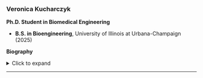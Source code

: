 ### Veronica Kucharczyk 

**Ph.D. Student in Biomedical Engineering**  

- **B.S. in Bioengineering**, University of Illinois at Urbana-Champaign (2025)  

**Biography**  
<details> <summary>Click to expand</summary>  
My name is Veronica Kucharczyk and I am from Huntley, Illinois. I graduated from the University of Illinois at Urbana-Champaign where I studied Bioengineering with a concentration in Imaging and Sensing along with minors in Chemistry and Electrical Engineering. I am excited to be working towards my Ph.D. at UNL where I will focus on imaging of the lymphatic system. In my free time I like to go to Pilates or read!</details>


---

